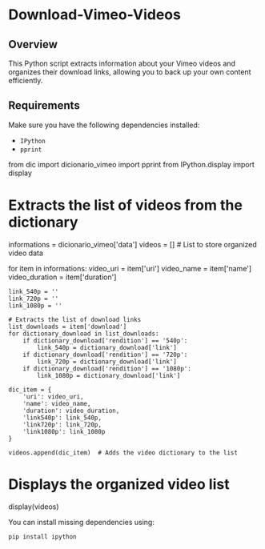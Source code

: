 # Download-Vimeo-Videos

## Overview
This Python script extracts information about your Vimeo videos and organizes their download links, allowing you to back up your own content efficiently.

## Requirements
Make sure you have the following dependencies installed:
- `IPython`
- `pprint`

from dic import dicionario_vimeo
import pprint
from IPython.display import display

# Extracts the list of videos from the dictionary
informations = dicionario_vimeo['data']
videos = []  # List to store organized video data

for item in informations:
    video_uri = item['uri']
    video_name = item['name']
    video_duration = item['duration']
        
    link_540p = ''
    link_720p = ''
    link_1080p = ''
    
    # Extracts the list of download links
    list_downloads = item['download']
    for dictionary_download in list_downloads:
        if dictionary_download['rendition'] == '540p':
            link_540p = dictionary_download['link']
        if dictionary_download['rendition'] == '720p':
            link_720p = dictionary_download['link']
        if dictionary_download['rendition'] == '1080p':
            link_1080p = dictionary_download['link']
            
    dic_item = {
        'uri': video_uri,
        'name': video_name,
        'duration': video_duration,
        'link540p': link_540p,
        'link720p': link_720p,
        'link1080p': link_1080p
    }
    
    videos.append(dic_item)  # Adds the video dictionary to the list

# Displays the organized video list
display(videos)

You can install missing dependencies using:
```bash
pip install ipython


